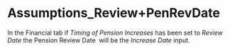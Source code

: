 # Assumptions_Review+PenRevDate

In the Financial tab if _Timing of Pension Increases_ has been set to
_Review Date_ the Pension Review Date  will be the _Increase Date_
input.
